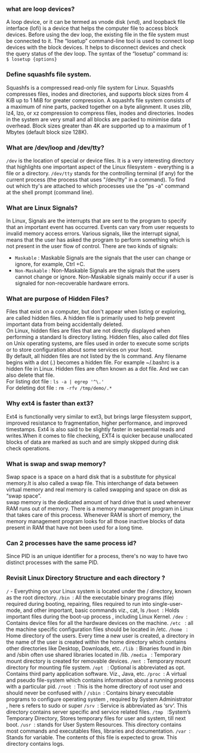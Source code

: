 ### what are loop devices?
 A loop device, or it can be termed as vnode disk (vnd), and loopback file interface (lofi) is a device that helps the computer file to access block devices. Before using the dev loop, the existing file in the file system must be connected to it.
The “losetup” command-line tool is used to connect loop devices with the block devices. It helps to disconnect devices and check the query status of the dev loop. The syntax of the “losetup” command is: \
 `$ losetup {options}`
 
 ### Define squashfs file system.
 Squashfs is a compressed read-only file system for Linux. Squashfs compresses files, inodes and directories, and supports block sizes from 4 KiB up to 1 MiB for greater compression. A squashfs file system consists of a maximum of nine parts, packed together on a byte alignment. It uses zlib, lz4, lzo, or xz compression to compress files, inodes and directories. Inodes in the system are very small and all blocks are packed to minimise data overhead. Block sizes greater than 4K are supported up to a maximum of 1 Mbytes (default block size 128K).
 
 ### What are /dev/loop and /dev/tty?
`/dev` is the location of special or device files. It is a very interesting directory that highlights one important aspect of the Linux filesystem - everything is a file or a directory. 
`/dev/tty` stands for the controlling terminal (if any) for the current process (the process that uses "/dev/tty" in a command). To find out which tty's are attached to which processes use the "ps -a" command at the shell prompt (command line).

### What are Linux Signals?
In Linux, Signals are the interrupts that are sent to the program to specify that an important event has occurred. Events can vary from user requests to invalid memory access errors. Various signals, like the interrupt signal, means that the user has asked the program to perform something which is not present in the user flow of control.
There are two kinds of signals:
* `Maskable` : Maskable Signals are the signals that the user can change or ignore, for example, Ctrl +C.
* `Non-Maskable` : Non-Maskable Signals are the signals that the users cannot change or ignore. Non-Maskable signals mainly occur if a user is signaled for non-recoverable hardware errors.

### What are purpose of Hidden Files?
Files that exist on a computer, but don't appear when listing or exploring, are called hidden files. A hidden file is primarily used to help prevent important data from being accidentally deleted. \
On Linux, hidden files are files that are not directly displayed when performing a standard ls directory listing. Hidden files, also called dot files on Unix operating systems, are files used in order to execute some scripts or to store configuration about some services on your host. \
By default, all hidden files are not listed by the ls command. Any filename begins with a dot (.) becomes a hidden file. For example ~/.bashrc is a hidden file in Linux. Hidden files are often known as a dot file. And we can also delete that file. \
For listing dot file :     `ls -a | egrep '^\.'` \
For deleting dot file :         `rm -rfv /tmp/demo/.*`

### Why ext4 is faster than ext3?
Ext4 is functionally very similar to ext3, but brings large filesystem support, improved resistance to fragmentation, higher performance, and improved timestamps. Ext4 is also said to be slightly faster in sequential reads and writes.When it comes to file checking, EXT4 is quicker because unallocated blocks of data are marked as such and are simply skipped during disk check operations.

### What is swap and swap memory?
Swap space is a space on a hard disk that is a substitute for physical memory.It is also called a swap file. This interchange of data between virtual memory and real memory is called swapping and space on disk as “swap space”. \
swap memory is the dedicated amount of hard drive that is used whenever RAM runs out of memory. There is a memory management program in Linux that takes care of this process. Whenever RAM is short of memory, the memory management program looks for all those inactive blocks of data present in RAM that have not been used for a long time.

### Can 2 processes have the same process id?
Since PID is an unique identifier for a process, there's no way to have two distinct processes with the same PID.

###  Revisit Linux Directory Structure and each directory ?
`/` - Everything on your Linux system is located under the / directory, known as the root directory.
`/bin `: All the executable binary programs (file) required during booting, repairing, files required to run into single-user-mode, and other important, basic commands viz., cat, ls
`/boot `: Holds important files during the boot-up process , including Linux Kernel.
`/dev `: Contains device files for all the hardware devices on the machine.
`/etc ` : all the machine specific configuration files should be located in /etc.
`/home ` : Home directory of the users. Every time a new user is created, a directory in the name of the user is created within the home directory which contains other directories like Desktop, Downloads, etc.
`/lib `: Binaries found in /bin and /sbin often use shared libraries located in /lib.
`/media ` : Temporary mount directory is created for removable devices.
`/mnt `: Temporary mount directory for mounting file system.
`/opt ` : Optional is abbreviated as opt. Contains third party application software. Viz., Java, etc.
`/proc `: A virtual and pseudo file-system which contains information about a running process with a particular pid.
`/root `: This is the home directory of root user and should never be confused with /
`/sbin `: Contains binary executable programs to configure operating system , required by System Administrator , here s refers to sudo or super
`/srv `: Service is abbreviated as ‘srv‘. This directory contains server specific and service related files.
`/tmp ` :System’s Temporary Directory, Stores temporary files for user and system, till next boot.
`/usr `: stands for User System Resources. This directory contains most commands and executables files, libraries and documentation.
`/var `: Stands for variable. The contents of this file is expected to grow. This directory contains logs.







